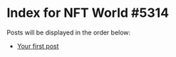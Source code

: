 # Index for NFT World #5314
Posts will be displayed in the order below:

- [Your first post](./001-first.md)

